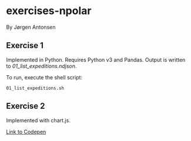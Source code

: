 # exercises-npolar
By Jørgen Antonsen

## Exercise 1
Implemented in Python. Requires Python v3 and Pandas. Output is written to _01_list_expeditions.ndjson_.

To run, execute the shell script:

`01_list_expeditions.sh`

## Exercise 2
Implemented with chart.js.

<a href="https://codepen.io/jjantonsen/pen/ExZpLov">Link to Codepen</a>
